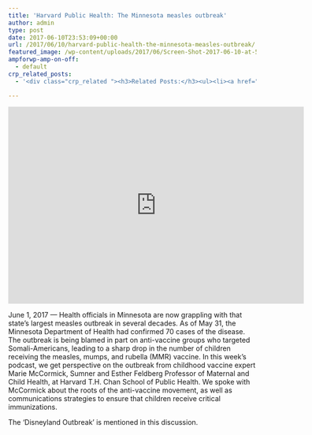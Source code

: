 ```yaml
---
title: 'Harvard Public Health: The Minnesota measles outbreak'
author: admin
type: post
date: 2017-06-10T23:53:09+00:00
url: /2017/06/10/harvard-public-health-the-minnesota-measles-outbreak/
featured_image: /wp-content/uploads/2017/06/Screen-Shot-2017-06-10-at-5.55.48-PM.png
ampforwp-amp-on-off:
  - default
crp_related_posts:
  - '<div class="crp_related "><h3>Related Posts:</h3><ul><li><a href="https://scdhub.org/2017/12/25/wastewater-treatment-and-biosolids-management/"    ><img src="https://scdhub.org/wp-content/uploads/2017/12/wastewater-treatment-and-biosoli-150x150.jpg" alt="Wastewater treatment and Biosolids management" title="Wastewater treatment and Biosolids management" width="150" height="150" class="crp_thumb crp_featured" /><span class="crp_title">Wastewater treatment and Biosolids management</span></a></li><li><a href="https://scdhub.org/2017/12/29/walking-in-sabinas-shoes-world-vision/"    ><img src="https://scdhub.org/wp-content/uploads/2017/12/walking-in-sabinas-shoes-world-v-150x150.jpg" alt="Walking in Sabinas Shoes &#8211; World Vision" title="Walking in Sabinas Shoes &#8211; World Vision" width="150" height="150" class="crp_thumb crp_featured" /><span class="crp_title">Walking in Sabinas Shoes &#8211; World Vision</span></a></li><li><a href="https://scdhub.org/2018/01/06/household-and-neighborhood-sanitation-infrastructures-excreta-wastewater-disposal-in-developing-countries/"    ><img src="https://scdhub.org/wp-content/plugins/contextual-related-posts/default.png" alt="Household and neighborhood Sanitation Infrastructures: Excreta, wastewater disposal in developing countries" title="Household and neighborhood Sanitation Infrastructures: Excreta, wastewater disposal in developing countries" width="150" height="150" class="crp_thumb crp_default" /><span class="crp_title">Household and neighborhood Sanitation&hellip;</span></a></li><li><a href="https://scdhub.org/2017/06/11/harvard-public-health-april-20-2017-harnessing-data-to-improve-health/"    ><img src="https://scdhub.org/wp-content/uploads/2017/06/Screen-Shot-2017-06-10-at-5.55.48-PM-150x150.png" alt="Harnessing data to improve health" title="Harnessing data to improve health" width="150" height="150" class="crp_thumb crp_featured" /><span class="crp_title">Harnessing data to improve health</span></a></li><li><a href="https://scdhub.org/2017/06/11/lead-contamination-beyond-flint-drinking-water-and-childrens-health/"    ><img src="https://scdhub.org/wp-content/uploads/2017/06/Screen-Shot-2017-06-10-at-10.17.39-PM-150x150.png" alt="Lead Contamination Beyond Flint: Drinking Water and Children&#8217;s Health" title="Lead Contamination Beyond Flint: Drinking Water and Children&#8217;s Health" width="150" height="150" class="crp_thumb crp_featured" /><span class="crp_title">Lead Contamination Beyond Flint: Drinking Water and&hellip;</span></a></li><li><a href="https://scdhub.org/2017/07/15/community-gardens-with-jim-embry-kentucky-life-ket/"    ><img src="https://scdhub.org/wp-content/uploads/2017/07/community-gardens-with-jim-embry-kentucky-life-ket-150x150.jpg" alt="Community Gardens with Jim Embry" title="Community Gardens with Jim Embry" width="150" height="150" class="crp_thumb crp_featured" /><span class="crp_title">Community Gardens with Jim Embry</span></a></li></ul><div class="crp_clear"></div></div>'

---
```

<iframe width="600" height="400" scrolling="no" frameborder="no" src="https://w.soundcloud.com/player/?visual=true&#038;url=https%3A%2F%2Fapi.soundcloud.com%2Ftracks%2F325571881&#038;show_artwork=true&#038;maxwidth=600&#038;maxheight=900&#038;in=harvardpublichealth%2Fsets%2Fharvard-chan-this-week-in"></iframe>

June 1, 2017 — Health officials in Minnesota are now grappling with that state’s largest measles outbreak in several decades. As of May 31, the Minnesota Department of Health had confirmed 70 cases of the disease. The outbreak is being blamed in part on anti-vaccine groups who targeted Somali-Americans, leading to a sharp drop in the number of children receiving the measles, mumps, and rubella (MMR) vaccine. In this week’s podcast, we get perspective on the outbreak from childhood vaccine expert Marie McCormick, Sumner and Esther Feldberg Professor of Maternal and Child Health, at Harvard T.H. Chan School of Public Health. We spoke with McCormick about the roots of the anti-vaccine movement, as well as communications strategies to ensure that children receive critical immunizations.

The &#8216;Disneyland Outbreak&#8217; is mentioned in this discussion.